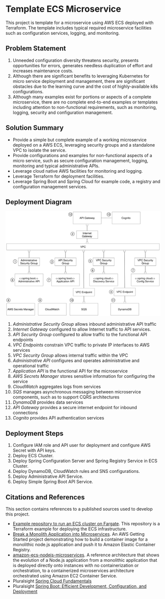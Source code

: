 # Template ECS Microservice

This project is template for a microservice using AWS ECS deployed with Terraform. The template includes typical required microservice facilities such as configuration services, logging, and monitoring.

## Problem Statement

1. Unneeded configuration diversity threatens security, presents opportunities for errors, generates needless duplication of effort and increases maintenance costs.
2. Although there are significant benefits to leveraging Kubernetes for micro service deployment and management, there are significant obstacles due to the learning curve and the cost of highly-available k8s configurations.
3. Although many examples exist for portions or aspects of a complete microservice, there are no complete end-to-end examples or templates including attention to non-functional requirements, such as monitoring, logging, security and configuration management.

## Solution Summary

* Provide a simple but complete example of a working microservice deployed on a AWS ECS, leveraging security groups and a standalone VPC to isolate the service.
* Provide configurations and examples for non-functional aspects of a micro service, such as secure configuration management, logging, monitoring and typical administrative APIs.
* Leverage cloud native AWS facilities for monitoring and logging.
* Leverage Terraform for deployment facilities.
* Leverage Spring Boot and Spring Cloud for example code, a registry and configuration management services.

## Deployment Diagram

![Deployment Diagram](microservice-deployment.svg)

1. *Administrative Security Group* allows inbound administrative API traffic
2. *Internet Gateway* configured to allow Internet traffic to API services.
3. *API Security Group* configured to allow traffic to the functional API endpoints
4. *VPC Endpoints* constrain VPC traffic to private IP interfaces to AWS services
5. *VPC Security Group* allows internal traffic within the VPC
6. *Administrative API* configures and operates administrative and operational traffic
7. *Application API* is the functional API for the microservice
8. *AWS Secrets Manager* stores sensitive information for configuring the service
9. *CloudWatch* aggregates logs from services
10. *SQS* manages asynchronous messaging between microservice components, such as to support CQRS architectures
11. *DynamoDB* provides data services
12. *API Gateway* provides a secure internet endpoint for inbound connections
13. *Cognito* provides API authentication services

## Deployment Steps

1. Configure IAM role and API user for deployment and configure AWS Secret with API keys.
2. Deploy ECS Cluster.
3. Deploy Spring Configuration Server and Spring Registry Service in ECS Cluster.
4. Deploy DynamoDB, CloudWatch rules and SNS configurations.
5. Deploy Administrative API Service.
6. Deploy Simple Spring Boot API Service.

## Citations and References

This section contains references to a published sources used to develop this project.

* [Example repository to run an ECS cluster on Fargate](https://github.com/Oxalide/terraform-fargate-example). This repository is a Terraform example for deploying the ECS infrastructure. 
* [Break a Monolith Application into Microservices](https://aws.amazon.com/getting-started/projects/break-monolith-app-microservices-ecs-docker-ec2/). An AWS Getting Started project demonstrating how to build a container image for a monolithic node.js application and push it to Amazon Elastic Container Registry.
* [amazon-ecs-nodejs-microservices](https://github.com/awslabs/amazon-ecs-nodejs-microservices). A reference architecture that shows the evolution of a Node.js application from a monolithic application that is deployed directly onto instances with no containerization or orchestration, to a containerized microservices architecture orchestrated using Amazon EC2 Container Service.
* Pluralsight [Spring Cloud Fundamentals](https://www.pluralsight.com/courses/spring-cloud-fundamentals)
* Pluralsight [Spring Boot: Efficient Development, Configuration, and Deployment](https://www.pluralsight.com/courses/spring-boot-efficient-development-configuration-deployment)
